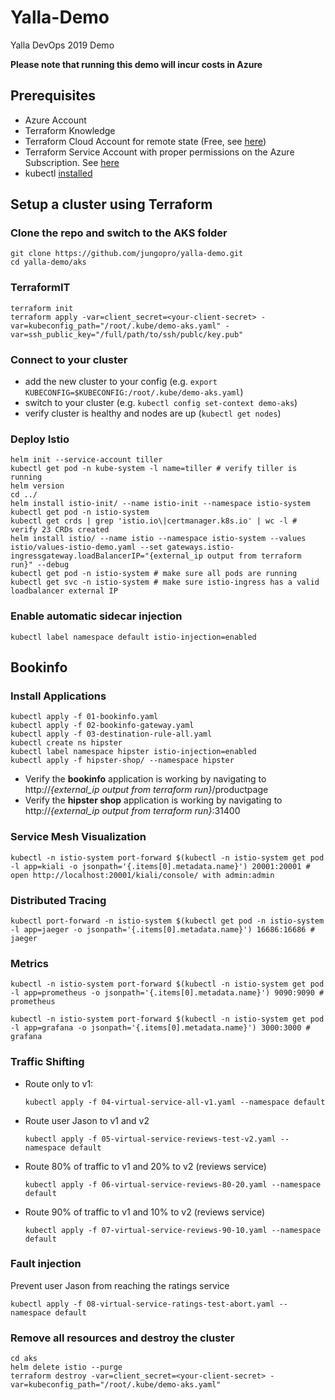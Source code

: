 # Yalla-Demo

Yalla DevOps 2019 Demo

**Please note that running this demo will incur costs in Azure**

## Prerequisites

- Azure Account
- Terraform Knowledge
- Terraform Cloud Account for remote state (Free, see [here](https://www.terraform.io/docs/enterprise/index.html))
- Terraform Service Account with proper permissions on the Azure Subscription. See [here](https://www.terraform.io/docs/providers/azurerm/auth/service_principal_client_secret.html)
- kubectl [installed](https://kubernetes.io/docs/tasks/tools/install-kubectl/)

## Setup a cluster using Terraform

### Clone the repo and switch to the AKS folder

```console
git clone https://github.com/jungopro/yalla-demo.git
cd yalla-demo/aks
```

### TerraformIT

```console
terraform init
terraform apply -var=client_secret=<your-client-secret> -var=kubeconfig_path="/root/.kube/demo-aks.yaml" -var=ssh_public_key="/full/path/to/ssh/publc/key.pub"
```

### Connect to your cluster

- add the new cluster to your config (e.g. `export KUBECONFIG=$KUBECONFIG:/root/.kube/demo-aks.yaml`)
- switch to your cluster (e.g. `kubectl config set-context demo-aks`)
- verify cluster is healthy and nodes are up (`kubectl get nodes`)

### Deploy Istio

```console
helm init --service-account tiller
kubectl get pod -n kube-system -l name=tiller # verify tiller is running
helm version
cd ../
helm install istio-init/ --name istio-init --namespace istio-system
kubectl get pod -n istio-system
kubectl get crds | grep 'istio.io\|certmanager.k8s.io' | wc -l # verify 23 CRDs created
helm install istio/ --name istio --namespace istio-system --values istio/values-istio-demo.yaml --set gateways.istio-ingressgateway.loadBalancerIP="{external_ip output from terraform run}" --debug
kubectl get pod -n istio-system # make sure all pods are running
kubectl get svc -n istio-system # make sure istio-ingress has a valid loadbalancer external IP
```

### Enable automatic sidecar injection

```console
kubectl label namespace default istio-injection=enabled
```

## Bookinfo

### Install Applications

```console
kubectl apply -f 01-bookinfo.yaml
kubectl apply -f 02-bookinfo-gateway.yaml
kubectl apply -f 03-destination-rule-all.yaml
kubectl create ns hipster
kubectl label namespace hipster istio-injection=enabled
kubectl apply -f hipster-shop/ --namespace hipster
```

- Verify the **bookinfo** application is working by navigating to http://*{external_ip output from terraform run}*/productpage
- Verify the **hipster shop** application is working by navigating to http://*{external_ip output from terraform run}*:31400

### Service Mesh Visualization

```console
kubectl -n istio-system port-forward $(kubectl -n istio-system get pod -l app=kiali -o jsonpath='{.items[0].metadata.name}') 20001:20001 # open http://localhost:20001/kiali/console/ with admin:admin
```

### Distributed Tracing

```console
kubectl port-forward -n istio-system $(kubectl get pod -n istio-system -l app=jaeger -o jsonpath='{.items[0].metadata.name}') 16686:16686 # jaeger
```

### Metrics

```console
kubectl -n istio-system port-forward $(kubectl -n istio-system get pod -l app=prometheus -o jsonpath='{.items[0].metadata.name}') 9090:9090 # prometheus

kubectl -n istio-system port-forward $(kubectl -n istio-system get pod -l app=grafana -o jsonpath='{.items[0].metadata.name}') 3000:3000 # grafana
```

### Traffic Shifting

- Route only to v1:
  ```console
  kubectl apply -f 04-virtual-service-all-v1.yaml --namespace default
  ```

- Route user Jason to v1 and v2
  ```console
  kubectl apply -f 05-virtual-service-reviews-test-v2.yaml --namespace default
  ```

- Route 80% of traffic to v1 and 20% to v2 (reviews service)
  ```console
  kubectl apply -f 06-virtual-service-reviews-80-20.yaml --namespace default
  ```

- Route 90% of traffic to v1 and 10% to v2 (reviews service)
  ```console
  kubectl apply -f 07-virtual-service-reviews-90-10.yaml --namespace default
  ```

### Fault injection

Prevent user Jason from reaching the ratings service

```console
kubectl apply -f 08-virtual-service-ratings-test-abort.yaml --namespace default
```

### Remove all resources and destroy the cluster

```console
cd aks
helm delete istio --purge
terraform destroy -var=client_secret=<your-client-secret> -var=kubeconfig_path="/root/.kube/demo-aks.yaml"
```
